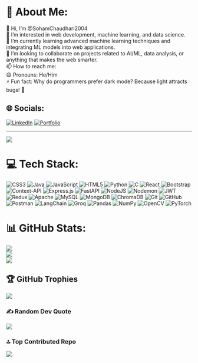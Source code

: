 # 💫 About Me:
👋 Hi, I’m @SohamChaudhari2004<br>👀 I’m interested in web development, machine learning, and data science.<br>🌱 I’m currently learning advanced machine learning techniques and integrating ML models into web applications.<br>💞️ I’m looking to collaborate on projects related to AI/ML, data analysis, or anything that makes the web smarter.<br>📫 How to reach me: <br>😄 Pronouns: He/Him<br>⚡ Fun fact: Why do programmers prefer dark mode? Because light attracts bugs! 🐞<br>


## 🌐 Socials:
[![LinkedIn](https://img.shields.io/badge/LinkedIn-%230077B5.svg?logo=linkedin&logoColor=white)](https://www.linkedin.com/in/soham-chaudhari-5214501b2) [![Portfolio](https://img.shields.io/badge/Portfolio-%23000000.svg?style=for-the-badge&logo=firefox&logoColor=white)](https://portfolio-sohamchaudhari2004s-projects.vercel.app/)


---
[![](https://visitcount.itsvg.in/api?id=SohamChaudhari2004&icon=0&color=0)](https://visitcount.itsvg.in)

# 💻 Tech Stack:
![CSS3](https://img.shields.io/badge/css3-%231572B6.svg?style=for-the-badge&logo=css3&logoColor=white) 
![Java](https://img.shields.io/badge/java-%23ED8B00.svg?style=for-the-badge&logo=openjdk&logoColor=white) 
![JavaScript](https://img.shields.io/badge/javascript-%23323330.svg?style=for-the-badge&logo=javascript&logoColor=%23F7DF1E) 
![HTML5](https://img.shields.io/badge/html5-%23E34F26.svg?style=for-the-badge&logo=html5&logoColor=white) 
![Python](https://img.shields.io/badge/python-3670A0?style=for-the-badge&logo=python&logoColor=ffdd54) 
![C](https://img.shields.io/badge/c-%2300599C.svg?style=for-the-badge&logo=c&logoColor=white) 
![React](https://img.shields.io/badge/react-%2320232a.svg?style=for-the-badge&logo=react&logoColor=%2361DAFB) 
![Bootstrap](https://img.shields.io/badge/bootstrap-%238511FA.svg?style=for-the-badge&logo=bootstrap&logoColor=white) 
![Context-API](https://img.shields.io/badge/Context--Api-000000?style=for-the-badge&logo=react) 
![Express.js](https://img.shields.io/badge/express.js-%23404d59.svg?style=for-the-badge&logo=express&logoColor=%2361DAFB) 
![FastAPI](https://img.shields.io/badge/FastAPI-005571?style=for-the-badge&logo=fastapi) 
![NodeJS](https://img.shields.io/badge/node.js-6DA55F?style=for-the-badge&logo=node.js&logoColor=white) 
![Nodemon](https://img.shields.io/badge/NODEMON-%23323330.svg?style=for-the-badge&logo=nodemon&logoColor=%BBDEAD) 
![JWT](https://img.shields.io/badge/JWT-black?style=for-the-badge&logo=JSON%20web%20tokens) 
![Redux](https://img.shields.io/badge/redux-%23593d88.svg?style=for-the-badge&logo=redux&logoColor=white) 
![Apache](https://img.shields.io/badge/apache-%23D42029.svg?style=for-the-badge&logo=apache&logoColor=white) 
![MySQL](https://img.shields.io/badge/mysql-4479A1.svg?style=for-the-badge&logo=mysql&logoColor=white) 
![MongoDB](https://img.shields.io/badge/MongoDB-%234ea94b.svg?style=for-the-badge&logo=mongodb&logoColor=white) 
![ChromaDB](https://img.shields.io/badge/ChromaDB-000000?style=for-the-badge&logo=chromadb) 
![Git](https://img.shields.io/badge/Git-%23F05032.svg?style=for-the-badge&logo=git&logoColor=white) 
![GitHub](https://img.shields.io/badge/GitHub-%23181717.svg?style=for-the-badge&logo=github&logoColor=white) 
![Postman](https://img.shields.io/badge/Postman-FF6C37?style=for-the-badge&logo=postman&logoColor=white) 
![LangChain](https://img.shields.io/badge/LangChain-0052CC?style=for-the-badge) 
![Groq](https://img.shields.io/badge/Groq-000000?style=for-the-badge) 
![Pandas](https://img.shields.io/badge/pandas-%23150458.svg?style=for-the-badge&logo=pandas&logoColor=white) 
![NumPy](https://img.shields.io/badge/numpy-%23013243.svg?style=for-the-badge&logo=numpy&logoColor=white) 
![OpenCV](https://img.shields.io/badge/OpenCV-5C3EE8.svg?style=for-the-badge&logo=opencv&logoColor=white) 
![PyTorch](https://img.shields.io/badge/PyTorch-EE4C2C.svg?style=for-the-badge&logo=pytorch&logoColor=white)

# 📊 GitHub Stats:
![](https://github-readme-stats.vercel.app/api?username=SohamChaudhari2004&theme=dark&hide_border=false&include_all_commits=false&count_private=false)<br/>
![](https://github-readme-streak-stats.herokuapp.com/?user=SohamChaudhari2004&theme=dark&hide_border=false)<br/>
![](https://github-readme-stats.vercel.app/api/top-langs/?username=SohamChaudhari2004&theme=dark&hide_border=false&include_all_commits=false&count_private=false&layout=compact)

## 🏆 GitHub Trophies
![](https://github-profile-trophy.vercel.app/?username=SohamChaudhari2004&theme=dark&no-frame=false&no-bg=false&margin-w=4)

### ✍️ Random Dev Quote
![](https://quotes-github-readme.vercel.app/api?type=horizontal&theme=dark)

### 🔝 Top Contributed Repo
![](https://github-contributor-stats.vercel.app/api?username=SohamChaudhari2004&limit=5&theme=dark&combine_all_yearly_contributions=true)



<!-- Proudly created with GPRM ( https://gprm.itsvg.in ) -->
